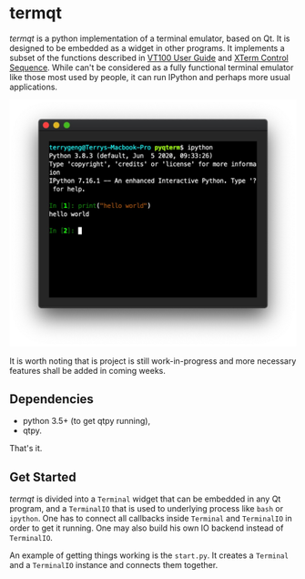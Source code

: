 # termqt

_termqt_ is a python implementation of a terminal emulator, based on Qt. It is designed to be embedded
as a widget in other programs. It implements a subset of the functions described in
[VT100 User Guide](https://vt100.net/docs/vt100-ug/chapter3.html) and
[XTerm Control Sequence](https://invisible-island.net/xterm/ctlseqs/ctlseqs.html).
While can't be considered as a fully functional terminal emulator like those most used by people,
it can run IPython and perhaps more usual applications.

<img src="screenshots/screenshot-1.jpg" alt="Screenshot" style="zoom:50%;" />

It is worth noting that is project is still work-in-progress and more necessary features shall be added
in coming weeks.

## Dependencies

- python 3.5+ (to get qtpy running),
- qtpy.

That's it.

## Get Started

_termqt_ is divided into a `Terminal` widget that can be embedded in any Qt program, and a `TerminalIO`
that is used to underlying process like `bash` or `ipython`. One has to connect all callbacks inside
`Terminal` and `TerminalIO` in order to get it running. One may also build his own IO backend instead of
`TerminalIO`.

An example of getting things working is the `start.py`. It creates a `Terminal` and a `TerminalIO` instance
and connects them together.
